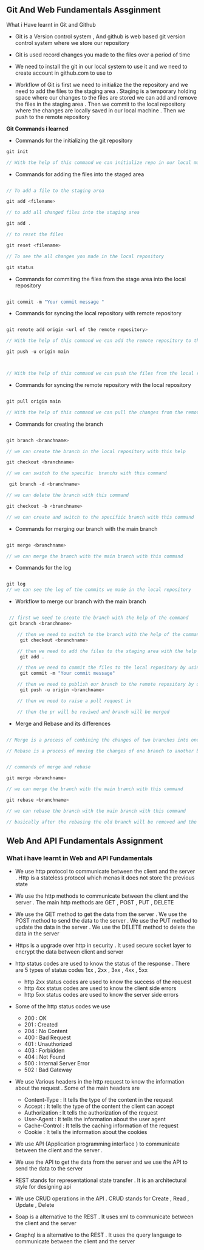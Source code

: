 ## Git  And Web Fundamentals Assginment

What i Have learnt in Git and Github

- Git is a Version control system , And github is web based git version control system where we store our repository

- Git is used record changes you made to the files over a period of time 

- We need to install the git in our local system to use it and we need to create account in github.com to use to 

- Workflow of Git is first we need to initialize the the repository and we need to add the files to the staging area . Staging is a temporary holding space where our changes to the files are stored we can add and remove the files in the staging area . Then we commit to the local repository where the changes are locally saved in our local machine . Then we push to the remote repository


**Git Commands i  learned**

- Commands for the initializing the git repository 

```c++
git init

// With the help of this command we can initialize repo in our local machine 
```

- Commands for adding the files into the staged area
 
 ```c++

 // To add a file to the staging area 

 git add <filename>

 // to add all changed files into the staging area 

 git add . 

 // to reset the files 

 git reset <filename>

 // To see the all changes you made in the local repository

 git status

 ```


- Commands for commiting the files from the stage area into the local repository 

 ```c++ 

git commit -m "Your commit message "


```


- Commands for syncing the local repository with remote repository 

```c++

git remote add origin <url of the remote repository>

// With the help of this command we can add the remote repository to the local repository

git push -u origin main



// With the help of this command we can push the files from the local repository to the remote repository

```

- Commands for syncing the remote repository with the local repository

```c++

git pull origin main

// With the help of this command we can pull the changes from the remote repository to the local repository

```


- Commands for creating the branch

```c++

git branch <branchname>

// we can create the branch in the local repository with this help

git checkout <branchname>

// we can switch to the specific  branchs with this command

 git branch -d <branchname>

// we can delete the branch with this command

git checkout -b <branchname>

// we can create and switch to the specifiic branch with this command

```

- Commands for merging our branch with the main branch


```c++

git merge <branchname>

// we can merge the branch with the main branch with this command

```

- Commands for the log

```c++

git log
// we can see the log of the commits we made in the local repository

```

- Workflow to merge our branch with the main branch

```c++

 // first we need to create the branch with the help of the command 
 git branch <branchname>

    // then we need to switch to the branch with the help of the command
     git checkout <branchname>

    // then we need to add the files to the staging area with the help of the command
     git add .

    // then we need to commit the files to the local repository by using
     git commit -m "Your commit message"

    // then we need to publish our branch to the remote repository by using the command
     git push -u origin <branchname>

    // then we need to raise a pull request in 

    // then the pr will be reviwed and branch will be merged 


```

- Merge and  Rebase and its differences

```c++

// Merge is a process of combining the changes of two branches into one branch . in this operation  our branch will be there after the merge

// Rebase is a process of moving the changes of one branch to another branch . in this operation our branch will be removed after the rebase


// commands of merge and rebase

git merge <branchname>

// we can merge the branch with the main branch with this command

git rebase <branchname>

// we can rebase the branch with the main branch with this command

// basically after the rebasing the old branch will be removed and the changes will be moved to the main branch . it preserves the  linearity

```


## Web And API Fundamentals Assignment

### What i have learnt in Web and API Fundamentals

- We  use http protocol to communicate between the client and the server . Http is a stateless protocol which menas it does not store the previous state

- We use the http methods to communicate between the client and the server . The main http methods are GET , POST , PUT , DELETE

- We use the GET method to get the data from the server . We use the POST method to send the data to the server . We use the PUT method to update the data in the server . We use the DELETE method to delete the data in the server


- Https is a upgrade over http in security . It used secure socket layer to  encrypt the data between client and server

- http status codes are used to know the status of the response . There are 5 types of status codes 1xx , 2xx , 3xx , 4xx , 5xx

    - http 2xx status codes are used to know the success of the request
    - http 4xx status codes are used to know the client side errors
    - http 5xx status codes are used to know the server side errors

- Some of the http status codes we use 
    - 200 : OK
    - 201 : Created
    - 204 : No Content
    - 400 : Bad Request
    - 401 : Unauthorized
    - 403 : Forbidden
    - 404 : Not Found
    - 500 : Internal Server Error
    - 502 : Bad Gateway


- We use Various headers in the http request to know the information about the request . Some of the  main headers are 
    - Content-Type : It tells the type of the content in the request
    - Accept : It tells the type of the content the client can accept
    - Authorization : It tells the authorization of the request
    - User-Agent : It tells the information about the user agent
    - Cache-Control : It tells the caching information of the request
    - Cookie : It tells the information about the cookies


- We use API (Application programming interface ) to communicate between the client and the server . 

- We use the API to get the data from the server and we use the API to send the data to the server

- REST stands for representational state transfer . It is an architectural style for designing api 

- We use CRUD operations in the API . CRUD stands for Create , Read , Update , Delete

- Soap is a alternative to the REST . It uses xml to communicate between the client and the server

- Graphql is a alternative to the REST . It uses the query language to communicate between the client and the server









